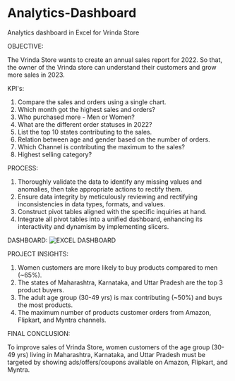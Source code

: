 # Analytics-Dashboard
Analytics dashboard in Excel for Vrinda Store

OBJECTIVE:

The Vrinda Store wants to create an annual sales report for 2022. So that, the owner of the Vrinda store can understand their customers and grow more sales in 2023.

KPI's:
1. Compare the sales and orders using a single chart.
2. Which month got the highest sales and orders?
3. Who purchased more - Men or Women?
4. What are the different order statuses in 2022?
5. List the top 10 states contributing to the sales.
6. Relation between age and gender based on the number of orders.
7. Which Channel is contributing the maximum to the sales?
8. Highest selling category?

PROCESS:
1. Thoroughly validate the data to identify any missing values and anomalies, then take appropriate actions to rectify them.
2. Ensure data integrity by meticulously reviewing and rectifying inconsistencies in data types, formats, and values.
3. Construct pivot tables aligned with the specific inquiries at hand.
4. Integrate all pivot tables into a unified dashboard, enhancing its interactivity and dynamism by implementing slicers.

DASHBOARD:
![EXCEL DASHBOARD](https://github.com/saumyasinghcs/Analytics-Dashboard/assets/114850422/5b79d9a0-a39e-4736-bddd-c1159b4a98f3)

PROJECT INSIGHTS:
1. Women customers are more likely to buy products compared to men (~65%).
2. The states of Maharashtra, Karnataka, and Uttar Pradesh are the top 3 product buyers.
3. The adult age group (30-49 yrs) is max contributing (~50%) and buys the most products.
4. The maximum number of products customer orders from Amazon, Flipkart, and Myntra channels.

FINAL CONCLUSION:

To improve sales of Vrinda Store, women customers of the age group (30-49 yrs) living in Maharashtra, Karnataka, and Uttar Pradesh must be targeted by showing ads/offers/coupons available on Amazon, Flipkart, and Myntra.


